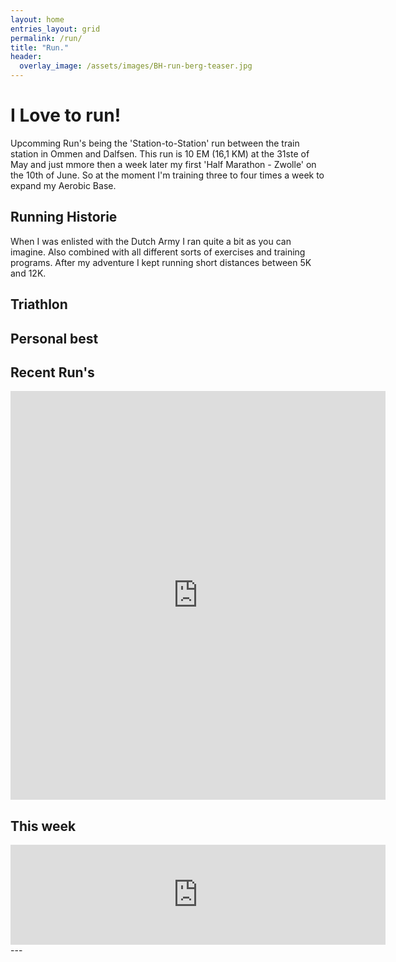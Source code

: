 ```yaml
---
layout: home
entries_layout: grid
permalink: /run/
title: "Run."
header:
  overlay_image: /assets/images/BH-run-berg-teaser.jpg
---
```


# I Love to run!

Upcomming Run's being the 'Station-to-Station' run between the train station in Ommen and Dalfsen. This run is 10 EM (16,1 KM) at the 31ste of May and just mmore then a week later my first 'Half Marathon - Zwolle' on the 10th of June. So at the moment I'm training three to four times a week to expand my Aerobic Base.

## Running Historie

When I was enlisted with the Dutch Army I ran quite a bit as you can imagine. Also combined with all different sorts of exercises and training programs. After my adventure I kept running short distances between 5K and 12K.

## Triathlon

## Personal best

## Recent Run's
<iframe height='654' width='600' frameborder='0' allowtransparency='true' scrolling='no' src='https://www.strava.com/athletes/7759071/latest-rides/9ef32ac248ca7e9276c69e06a059740f6a95969d'></iframe>

## This week

<iframe height='160' width='600' frameborder='0' allowtransparency='true' scrolling='no' src='https://www.strava.com/athletes/7759071/activity-summary/9ef32ac248ca7e9276c69e06a059740f6a95969d'></iframe>
---
